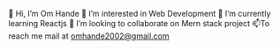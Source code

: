 👋 Hi, I’m Om Hande
👀 I’m interested in Web Development
🌱 I’m currently learning Reactjs
💞️ I’m looking to collaborate on Mern stack project
📫To reach me mail at omhande2002@gmail.com

